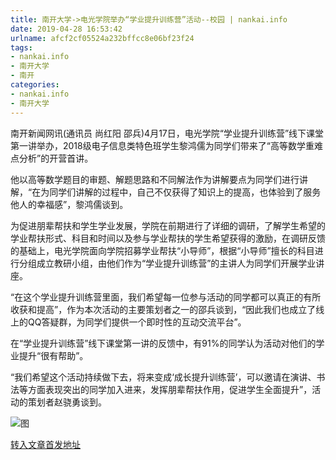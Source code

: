 ```yaml
---
title: 南开大学->电光学院举办“学业提升训练营”活动--校园 | nankai.info
date: 2019-04-28 16:53:42
urlname: afcf2cf05524a232bffcc8e06bf23f24
tags: 
- nankai.info
- 南开大学
- 南开
categories:
- nankai.info
- 南开大学
---
```


南开新闻网讯(通讯员 尚红阳 邵兵)4月17日，电光学院“学业提升训练营”线下课堂第一讲举办，2018级电子信息类特色班学生黎鸿儒为同学们带来了“高等数学重难点分析”的开营首讲。

他以高等数学题目的审题、解题思路和不同解法作为讲解要点为同学们进行讲解，“在为同学们讲解的过程中，自己不仅获得了知识上的提高，也体验到了服务他人的幸福感”，黎鸿儒谈到。

为促进朋辈帮扶和学生学业发展，学院在前期进行了详细的调研，了解学生希望的学业帮扶形式、科目和时间以及参与学业帮扶的学生希望获得的激励，在调研反馈的基础上，电光学院面向学院招募学业帮扶“小导师”，根据“小导师”擅长的科目进行分组成立教研小组，由他们作为“学业提升训练营”的主讲人为同学们开展学业讲座。

“在这个学业提升训练营里面，我们希望每一位参与活动的同学都可以真正的有所收获和提高”，作为本次活动的主要策划者之一的邵兵谈到，“因此我们也成立了线上的QQ答疑群，为同学们提供一个即时性的互动交流平台”。

在“学业提升训练营”线下课堂第一讲的反馈中，有91%的同学认为活动对他们的学业提升“很有帮助”。

“我们希望这个活动持续做下去，将来变成‘成长提升训练营’，可以邀请在演讲、书法等方面表现突出的同学加入进来，发挥朋辈帮扶作用，促进学生全面提升”，活动的策划者赵骁勇谈到。

![图](http://news.nankai.edu.cn/pic/0/00/34/99/349984_405187.jpg)

[转入文章首发地址](http://news.nankai.edu.cn/qqxy/system/2019/04/19/000445854.shtml)